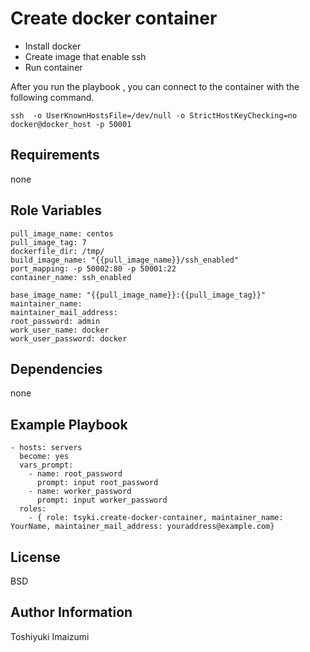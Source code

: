 Create docker container
=========

* Install docker
* Create image that enable ssh
* Run container

After you run the playbook , you can connect to the container with the following command.

    ssh  -o UserKnownHostsFile=/dev/null -o StrictHostKeyChecking=no docker@docker_host -p 50001

Requirements
------------

none

Role Variables
--------------

    pull_image_name: centos
    pull_image_tag: 7
    dockerfile_dir: /tmp/
    build_image_name: "{{pull_image_name}}/ssh_enabled"
    port_mapping: -p 50002:80 -p 50001:22
    container_name: ssh_enabled
    
    base_image_name: "{{pull_image_name}}:{{pull_image_tag}}"
    maintainer_name:
    maintainer_mail_address:
    root_password: admin
    work_user_name: docker
    work_user_password: docker


Dependencies
------------

none

Example Playbook
----------------

    - hosts: servers
      become: yes
      vars_prompt:
        - name: root_password
          prompt: input root_password
        - name: worker_password
          prompt: input worker_password
      roles:
        - { role: tsyki.create-docker-container, maintainer_name: YourName, maintainer_mail_address: youraddress@example.com}

License
-------

BSD

Author Information
------------------

Toshiyuki Imaizumi
